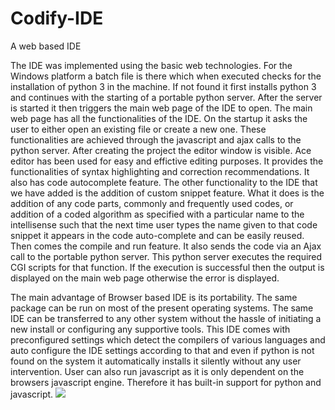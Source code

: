 # Codify-IDE
A web based IDE

The IDE was implemented using the basic web technologies. For the Windows platform a batch file is there which when executed checks for the installation of python 3 in the machine. If not found it first installs python 3 and continues with the starting of a portable python server. After the server is started it then triggers the main web page of the IDE to open. The main web page has all the functionalities of the IDE. On the startup it asks the user to either open an existing file or create a new one. These functionalities are achieved through the javascript and ajax calls to the python server. After creating the project the editor window is visible. Ace editor has been used for easy and effictive editing purposes. It provides the functionalities of syntax highlighting and correction recommendations. It also has code autocomplete feature. The other functionality to the IDE that we have added is the addition of custom snippet feature. What it does is the addition of any code parts, commonly and frequently used codes, or addition of a coded algorithm as specified with a particular name to the intellisense such that the next time user types the name given to that code snippet it appears in the code auto-complete and can be easily reused. Then comes the compile and run feature. It also sends the code via an Ajax call to the portable python server. This python server executes the required CGI scripts for that function. If the execution is successful then the output is displayed on the main web page otherwise the error is displayed.


The main advantage of Browser based IDE is its portability. The same package can be run on most of the present operating systems. The same IDE can be transferred to any other system without the hassle of initiating a new install or configuring any supportive tools. This IDE comes with  preconfigured settings which detect the compilers of various languages and auto configure the IDE settings according to that and even if python is not found on the system it automatically installs it silently without any user intervention. User can also run javascript as it is only dependent on the browsers javascript engine. Therefore it has built-in support for python and javascript.
<img src="https://github.com/sharadboni/Codify-IDE/blob/master/codify.png">
